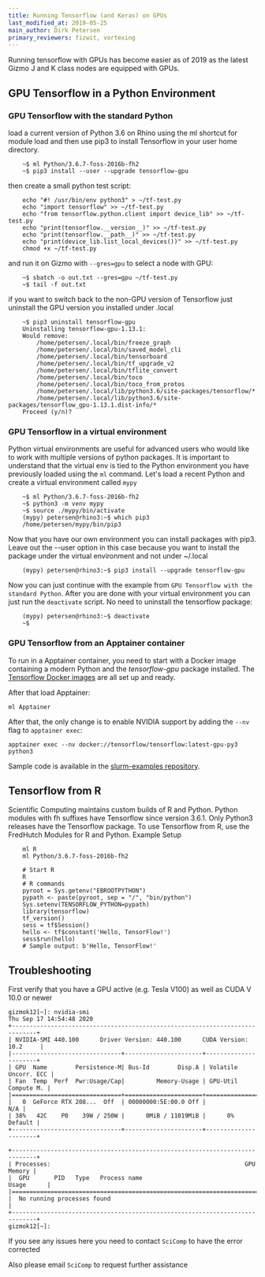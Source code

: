 ```yaml
---
title: Running Tensorflow (and Keras) on GPUs
last_modified_at: 2019-05-25
main_author: Dirk Petersen
primary_reviewers: fizwit, vortexing
---
```


Running tensorflow with GPUs has become easier as of 2019 as the latest Gizmo J and K class nodes are equipped with GPUs.

## GPU Tensorflow in a Python Environment

### GPU Tensorflow with the standard Python

load a current version of Python 3.6 on Rhino using the ml shortcut for module load and then use pip3 to install Tensorflow in your user home directory. 

```
    ~$ ml Python/3.6.7-foss-2016b-fh2
    ~$ pip3 install --user --upgrade tensorflow-gpu
``` 

then create a small python test script:

```
    echo "#! /usr/bin/env python3" > ~/tf-test.py
    echo "import tensorflow" >> ~/tf-test.py
    echo "from tensorflow.python.client import device_lib" >> ~/tf-test.py
    echo "print(tensorflow.__version__)" >> ~/tf-test.py
    echo "print(tensorflow.__path__)" >> ~/tf-test.py
    echo "print(device_lib.list_local_devices())" >> ~/tf-test.py
    chmod +x ~/tf-test.py
```

and run it on Gizmo with `--gres=gpu` to select a node with GPU:


``` 
    ~$ sbatch -o out.txt --gres=gpu ~/tf-test.py
    ~$ tail -f out.txt
```

if you want to switch back to the non-GPU version of Tensorflow just uninstall the GPU version you installed under .local 

```
    ~$ pip3 uninstall tensorflow-gpu
    Uninstalling tensorflow-gpu-1.13.1:
    Would remove:
        /home/petersen/.local/bin/freeze_graph
        /home/petersen/.local/bin/saved_model_cli
        /home/petersen/.local/bin/tensorboard
        /home/petersen/.local/bin/tf_upgrade_v2
        /home/petersen/.local/bin/tflite_convert
        /home/petersen/.local/bin/toco
        /home/petersen/.local/bin/toco_from_protos
        /home/petersen/.local/lib/python3.6/site-packages/tensorflow/*
        /home/petersen/.local/lib/python3.6/site-packages/tensorflow_gpu-1.13.1.dist-info/*
    Proceed (y/n)?
```

### GPU Tensorflow in a virtual environment

Python virtual environments are useful for advanced users who would like to work with multiple versions of python packages. It is important to understand that the virtual env is tied to the Python environment you have previously loaded using the `ml` command. Let's load a recent Python and create a virtual environment called `mypy`

```
    ~$ ml Python/3.6.7-foss-2016b-fh2
    ~$ python3 -m venv mypy
    ~$ source ./mypy/bin/activate
    (mypy) petersen@rhino3:~$ which pip3
    /home/petersen/mypy/bin/pip3
```

Now that you have our own environment you can install packages with pip3. Leave out the --user option in this case because you want to install the package under the virtual environment and not under ~/.local 

```
    (mypy) petersen@rhino3:~$ pip3 install --upgrade tensorflow-gpu
``` 

Now you can just continue with the example from `GPU Tensorflow with the standard Python`. After you are done with your virtual environment you can just run the `deactivate` script. No need to uninstall the tensorflow package:

```
    (mypy) petersen@rhino3:~$ deactivate 
    ~$ 
```


### GPU Tensorflow from an Apptainer container  

To run in a Apptainer container, you need to start with a Docker image containing a modern Python and the _tensorflow-gpu_ package installed.  The [Tensorflow Docker images](https://hub.docker.com/r/tensorflow/tensorflow/) are all set up and ready.

After that load Apptainer:

    ml Apptainer

After that, the only change is to enable NVIDIA support by adding the `--nv`
flag to `apptainer exec`:

    apptainer exec --nv docker://tensorflow/tensorflow:latest-gpu-py3 python3

Sample code is available in the [slurm-examples repository](https://github.com/FredHutch/slurm-examples/tree/master/tensorflow-gpu).

## Tensorflow from R

Scientific Computing maintains custom builds of R and Python.
Python modules with fh suffixes have Tensorflow since version 3.6.1.
Only Python3 releases have the Tensorflow package. To use Tensorflow from
R, use the FredHutch Modules for R and Python.
Example Setup

```
    ml R
    ml Python/3.6.7-foss-2016b-fh2

    # Start R
    R
    # R commands
    pyroot = Sys.getenv("EBROOTPYTHON")
    pypath <- paste(pyroot, sep = "/", "bin/python")
    Sys.setenv(TENSORFLOW_PYTHON=pypath)
    library(tensorflow)
    tf_version()
    sess = tf$Session()
    hello <- tf$constant('Hello, TensorFlow!')
    sess$run(hello)
    # Sample output: b'Hello, TensorFlow!'
```

## Troubleshooting 

First verify that you have a GPU active (e.g. Tesla V100) as well as CUDA V 10.0 or newer

```
gizmok12[~]: nvidia-smi
Thu Sep 17 14:54:48 2020
+-----------------------------------------------------------------------------+
| NVIDIA-SMI 440.100      Driver Version: 440.100      CUDA Version: 10.2     |
|-------------------------------+----------------------+----------------------+
| GPU  Name        Persistence-M| Bus-Id        Disp.A | Volatile Uncorr. ECC |
| Fan  Temp  Perf  Pwr:Usage/Cap|         Memory-Usage | GPU-Util  Compute M. |
|===============================+======================+======================|
|   0  GeForce RTX 208...  Off  | 00000000:5E:00.0 Off |                  N/A |
| 38%   42C    P0    39W / 250W |      0MiB / 11019MiB |      0%      Default |
+-------------------------------+----------------------+----------------------+

+-----------------------------------------------------------------------------+
| Processes:                                                       GPU Memory |
|  GPU       PID   Type   Process name                             Usage      |
|=============================================================================|
|  No running processes found                                                 |
+-----------------------------------------------------------------------------+
gizmok12[~]:
```

If you see any issues here you need to contact `SciComp` to have the error corrected 

Also please email `SciComp` to request further assistance 
